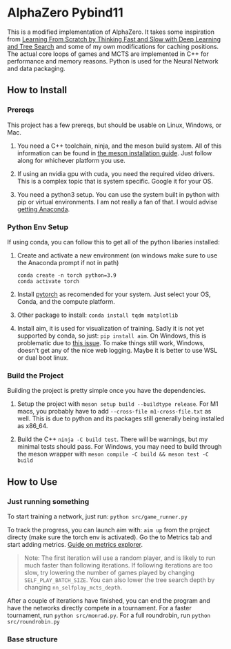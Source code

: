 # AlphaZero Pybind11

This is a modified implementation of AlphaZero. It takes some inspiration from [Learning From Scratch by Thinking Fast and Slow with Deep Learning and Tree Search](https://davidbarber.github.io/blog/2017/11/07/Learning-From-Scratch-by-Thinking-Fast-and-Slow-with-Deep-Learning-and-Tree-Search/) and some of my own modifications for caching positions. The actual core loops of games and MCTS are implemented in C++ for performance and memory reasons. Python is used for the Neural Network and data packaging.

## How to Install

### Prereqs

This project has a few prereqs, but should be usable on Linux, Windows, or Mac.

1. You need a C++ toolchain, ninja, and the meson build system.
All of this information can be found in [the meson installation guide](https://mesonbuild.com/SimpleStart.html).
Just follow along for whichever platform you use.

1. If using an nvidia gpu with cuda, you need the required video drivers.
This is a complex topic that is system specific. Google it for your OS.

1. You need a python3 setup. You can use the system built in python with pip or virtual environments.
I am not really a fan of that. I would advise [getting Anaconda](https://www.anaconda.com/).

### Python Env Setup

If using conda, you can follow this to get all of the python libaries installed:

1. Create and activate a new environment (on windows make sure to use the Anaconda prompt if not in path)
   ```
   conda create -n torch python=3.9
   conda activate torch
   ```

1. Install [pytorch](https://pytorch.org/get-started/locally/) as recomended for your system. Just select your OS, Conda, and the compute platform.

1. Other package to install: `conda install tqdm matplotlib`

1. Install aim, it is used for visualization of training. Sadly it is not yet supported by conda, so just: `pip install aim`. On Windows, this is problematic due to [this issue](https://github.com/aimhubio/aim/issues/2064). To make things still work, Windows, doesn't get any of the nice web logging. Maybe it is better to use WSL or dual boot linux.

### Build the Project

Building the project is pretty simple once you have the dependencies.

1. Setup the project with `meson setup build --buildtype release`. For M1 macs, you probably have to add `--cross-file m1-cross-file.txt` as well. This is due to python and its packages still generally being installed as x86_64.

1. Build the C++ `ninja -C build test`. There will be warnings, but my minimal tests should pass. For Windows, you may need to build through the meson wrapper with `meson compile -C build && meson test -C build`

## How to Use

### Just running something

To start training a network, just run: `python src/game_runner.py`

To track the progress, you can launch aim with: `aim up` from the project directy (make sure the torch env is activated).
Go the to Metrics tab and start adding metrics. [Guide on metrics explorer](https://www.youtube.com/watch?v=7LUT9judVTQ).

> Note: The first iteration will use a random player, and is likely to run much faster than following iterations.
If following iterations are too slow, try lowering the number of games played by changing `SELF_PLAY_BATCH_SIZE`.
You can also lower the tree search depth by changing `nn_selfplay_mcts_depth`.

After a couple of iterations have finished, you can end the program and have the networks directly compete in a tournament. For a faster tournament, run `python src/monrad.py`. For a full roundrobin, run `python src/roundrobin.py`

### Base structure
